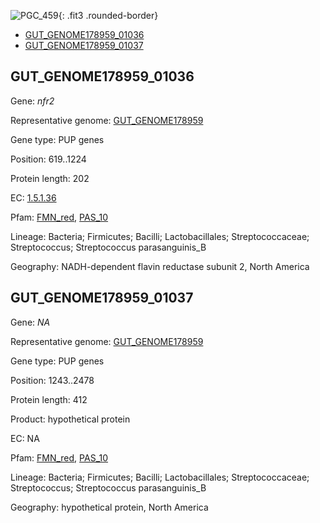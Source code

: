 ![PGC_459](../static/images/Clusters_figure/PGC_459.jpg){: .fit3 .rounded-border}

<ul id="myTab" class="nav nav-tabs">
  <li class="active">
        <a href="#tab1" data-toggle="tab">GUT_GENOME178959_01036</a>
  </li>
<li><a href="#tab2" data-toggle="tab">GUT_GENOME178959_01037</a></li>
</ul>

<div id="myTabContent" class="tab-content">
  <div class="tab-pane fade in active" id="tab1">

<h2 id="GUT_GENOME178959_01036">GUT_GENOME178959_01036</h2>
<p>Gene: <em>nfr2</em>
<p>Representative genome: <a href="https://www.ebi.ac.uk/metagenomics/genomes/MGYG-HGUT-00199">GUT_GENOME178959</a></p>
<p>Gene type: PUP genes</p>
<p>Position: 619..1224</p>
<p>Protein length: 202</p>
<p>EC: <a href="https://www.brenda-enzymes.org/enzyme.php?ecno=1.5.1.36">1.5.1.36</a></p>
<p>Pfam: <a href="http://pfam.xfam.org/family/FMN_red">FMN_red</a>, <a href="http://pfam.xfam.org/family/PAS_10">PAS_10</a></p>
<p>Lineage: Bacteria; Firmicutes; Bacilli; Lactobacillales; Streptococcaceae; Streptococcus; Streptococcus parasanguinis_B</p>
<p>Geography: NADH-dependent flavin reductase subunit 2, North America</p>
  </div>

  <div class="tab-pane fade" id="tab2">

<h2 id="GUT_GENOME178959_01037">GUT_GENOME178959_01037</h2>
<p>Gene: <em>NA</em></p>
<p>Representative genome: <a href="https://www.ebi.ac.uk/metagenomics/genomes/MGYG-HGUT-00199">GUT_GENOME178959</a></p>
<p>Gene type: PUP genes</p>
<p>Position: 1243..2478</p>
<p>Protein length: 412</p>
<p>Product: hypothetical protein</p>
<p>EC: NA</p>
<p>Pfam: <a href="http://pfam.xfam.org/family/FMN_red">FMN_red</a>, <a href="http://pfam.xfam.org/family/PAS_10">PAS_10</a></p>
<p>Lineage: Bacteria; Firmicutes; Bacilli; Lactobacillales; Streptococcaceae; Streptococcus; Streptococcus parasanguinis_B</p>
<p>Geography: hypothetical protein, North America</p>

  </div>
</div>
